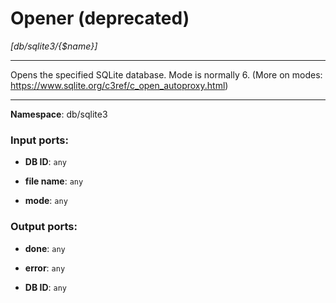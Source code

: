 # Opener (deprecated)

_[db/sqlite3/{$name}]_

---

Opens the specified SQLite database.
Mode is normally 6.
(More on modes: https://www.sqlite.org/c3ref/c_open_autoproxy.html)

---

__Namespace__: db/sqlite3

### Input ports:

* __DB ID__: ` any `


* __file name__: ` any `


* __mode__: ` any `

### Output ports:

* __done__: ` any `


* __error__: ` any `


* __DB ID__: ` any `

